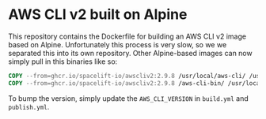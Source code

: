 # AWS CLI v2 built on Alpine

This repository contains the Dockerfile for building an AWS CLI v2 image based on Alpine.
Unfortunately this process is very slow, so we we separated this into its own repository. Other Alpine-based images can now simply pull in this binaries like so:

```dockerfile
COPY --from=ghcr.io/spacelift-io/awscliv2:2.9.8 /usr/local/aws-cli/ /usr/local/aws-cli/
COPY --from=ghcr.io/spacelift-io/awscliv2:2.9.8 /aws-cli-bin/ /usr/local/bin/
```

To bump the version, simply update the `AWS_CLI_VERSION` in `build.yml` and `publish.yml`.
